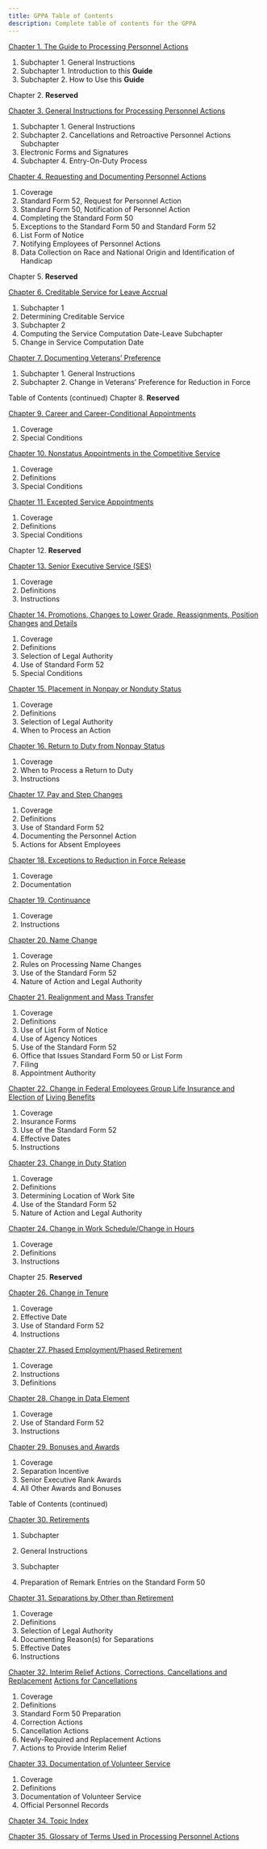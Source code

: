 ```yaml
---
title: GPPA Table of Contents
description: Complete table of contents for the GPPA
---
```


[Chapter 1. The Guide to Processing Personnel Actions](https://opm-gpa.netlify.app/docs)

1. Subchapter 1. General Instructions
1. Subchapter 1. Introduction to this **Guide**
1. Subchapter 2. How to Use this **Guide**

Chapter 2. **Reserved**

[Chapter 3. General Instructions for Processing Personnel Actions](http://www.opm.gov/feddata/gppa/gppa03.pdf)

1. Subchapter 1. General Instructions
1. Subchapter 2. Cancellations and Retroactive Personnel Actions Subchapter
1. Electronic Forms and Signatures
1. Subchapter 4. Entry-On-Duty Process

[Chapter 4. Requesting and Documenting Personnel Actions](http://www.opm.gov/feddata/gppa/gppa04.pdf)

1. Coverage
1. Standard Form 52, Request for Personnel Action
1. Standard Form 50, Notification of Personnel Action
1. Completing the Standard Form 50
1. Exceptions to the Standard Form 50 and Standard Form 52
1. List Form of Notice
1. Notifying Employees of Personnel Actions
1. Data Collection on Race and National Origin and Identification of Handicap

Chapter 5. **Reserved**

[Chapter 6. Creditable Service for Leave Accrual](https://opm-gpa.netlify.app/docs/GPPA/chapter1.6)

1. Subchapter 1
1. Determining Creditable Service
1. Subchapter 2
1. Computing the Service Computation Date-Leave Subchapter
1. Change in Service Computation Date

[Chapter 7. Documenting Veterans’ Preference](https://opm-gpa.netlify.app/docs/GPPA/chapter1.7)

1. Subchapter 1. General Instructions
2. Subchapter 2. Change in Veterans’ Preference for Reduction in Force

Table of Contents (continued) Chapter 8. **Reserved**

[Chapter 9. Career and Career-Conditional Appointments](http://www.opm.gov/feddata/gppa/gppa09.pdf)

1. Coverage
2. Special Conditions

[Chapter 10. Nonstatus Appointments in the Competitive Service](http://www.opm.gov/feddata/gppa/gppa10.pdf)

1. Coverage
2. Definitions
3. Special Conditions

[Chapter 11. Excepted Service Appointments](http://www.opm.gov/feddata/gppa/gppa11.pdf)

1. Coverage
2. Definitions
3. Special Conditions

Chapter 12. **Reserved**

[Chapter 13. Senior Executive Service (SES)](http://www.opm.gov/feddata/gppa/gppa13.pdf)

1. Coverage
1. Definitions
1. Instructions

[Chapter 14. Promotions, Changes to Lower Grade, Reassignments, Position Changes](http://www.opm.gov/feddata/gppa/gppa14.pdf) [and Details](http://www.opm.gov/feddata/gppa/gppa14.pdf)

1. Coverage
1. Definitions
1. Selection of Legal Authority
1. Use of Standard Form 52
1. Special Conditions

[Chapter 15. Placement in Nonpay or Nonduty Status](https://opm-gpa.netlify.app/docs/GPPA/chapter2.15)

1. Coverage
1. Definitions
1. Selection of Legal Authority
1. When to Process an Action

[Chapter 16. Return to Duty from Nonpay Status](https://opm-gpa.netlify.app/docs/GPPA/chapter2.16)

1. Coverage
1. When to Process a Return to Duty
1. Instructions

[Chapter 17. Pay and Step Changes](http://www.opm.gov/feddata/gppa/gppa17.pdf)

1. Coverage
1. Definitions
1. Use of Standard Form 52
1. Documenting the Personnel Action
1. Actions for Absent Employees

[Chapter 18. Exceptions to Reduction in Force Release](http://www.opm.gov/feddata/gppa/gppa18.pdf)

1. Coverage
1. Documentation

[Chapter 19. Continuance](http://www.opm.gov/feddata/gppa/gppa19.pdf)

1. Coverage
1. Instructions

[Chapter 20. Name Change](http://www.opm.gov/feddata/gppa/gppa20.pdf)

1. Coverage
1. Rules on Processing Name Changes
1. Use of the Standard Form 52
1. Nature of Action and Legal Authority

[Chapter 21. Realignment and Mass Transfer](http://www.opm.gov/feddata/gppa/gppa21.pdf)

1. Coverage
1. Definitions
1. Use of List Form of Notice
1. Use of Agency Notices
1. Use of the Standard Form 52
1. Office that Issues Standard Form 50 or List Form
1. Filing
1. Appointment Authority

[Chapter 22. Change in Federal Employees Group Life Insurance and Election of](http://www.opm.gov/feddata/gppa/gppa22.pdf) [Living Benefits](http://www.opm.gov/feddata/gppa/gppa22.pdf)

1. Coverage
1. Insurance Forms
1. Use of the Standard Form 52
1. Effective Dates
1. Instructions

[Chapter 23. Change in Duty Station](http://www.opm.gov/feddata/gppa/gppa23.pdf)

1. Coverage
1. Definitions
1. Determining Location of Work Site
1. Use of the Standard Form 52
1. Nature of Action and Legal Authority

[Chapter 24. Change in Work Schedule/Change in Hours](http://www.opm.gov/feddata/gppa/gppa24.pdf)

1. Coverage
1. Definitions
1. Instructions

Chapter 25. **Reserved**

[Chapter 26. Change in Tenure](http://www.opm.gov/feddata/gppa/gppa26.pdf)

1. Coverage
1. Effective Date
1. Use of Standard Form 52
1. Instructions

[Chapter 27. Phased Employment/Phased Retirement](http://www.opm.gov/policy-data-oversight/data-analysis-documentation/personnel-documentation/processing-personnel-actions/gppa27.pdf)

1. Coverage
1. Instructions
1. Definitions

[Chapter 28. Change in Data Element](http://www.opm.gov/feddata/gppa/gppa28.pdf)

1. Coverage
1. Use of Standard Form 52
1. Instructions

[Chapter 29. Bonuses and Awards](http://www.opm.gov/feddata/gppa/gppa29.pdf)

1. Coverage
1. Separation Incentive
1. Senior Executive Rank Awards
1. All Other Awards and Bonuses

Table of Contents (continued)

[Chapter 30. Retirements](http://www.opm.gov/feddata/gppa/gppa30.pdf)

1. Subchapter
1. General Instructions

1. Subchapter
1. Preparation of Remark Entries on the Standard Form 50

[Chapter 31. Separations by Other than Retirement](http://www.opm.gov/feddata/gppa/gppa31.pdf)

1. Coverage
1. Definitions
1. Selection of Legal Authority
1. Documenting Reason(s) for Separations
1. Effective Dates
1. Instructions

[Chapter 32. Interim Relief Actions, Corrections, Cancellations and Replacement](http://www.opm.gov/feddata/gppa/gppa32.pdf) [Actions for Cancellations](http://www.opm.gov/feddata/gppa/gppa32.pdf)

1. Coverage
1. Definitions
1. Standard Form 50 Preparation
1. Correction Actions
1. Cancellation Actions
1. Newly-Required and Replacement Actions
1. Actions to Provide Interim Relief

[Chapter 33. Documentation of Volunteer Service](http://www.opm.gov/feddata/gppa/gppa33.pdf)

1. Coverage
1. Definitions
1. Documentation of Volunteer Service
1. Official Personnel Records

[Chapter 34. Topic Index](http://www.opm.gov/feddata/gppa/gppa34.pdf)

[Chapter 35. Glossary of Terms Used in Processing Personnel Actions](http://www.opm.gov/feddata/gppa/gppa35.pdf)
